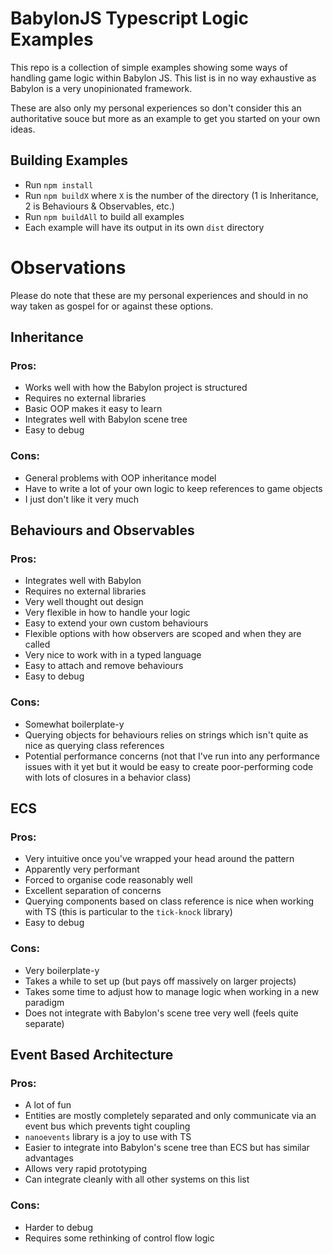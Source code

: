 # BabylonJS Typescript Logic Examples

This repo is a collection of simple examples showing some ways of handling game logic within Babylon JS. This list is in no way exhaustive as Babylon is a very unopinionated framework.

These are also only my personal experiences so don't consider this an authoritative souce but more as an example to get you started on your own ideas.

## Building Examples
- Run `npm install`
- Run `npm buildX`  where `X` is the number of the directory (1 is Inheritance, 2 is Behaviours & Observables, etc.)
- Run `npm buildAll` to build all examples
- Each example will have its output in its own `dist` directory

# Observations

Please do note that these are my personal experiences and should in no way taken as gospel for or against these options.

## Inheritance

### Pros:
- Works well with how the Babylon project is structured
- Requires no external libraries
- Basic OOP makes it easy to learn
- Integrates well with Babylon scene tree
- Easy to debug

### Cons:
- General problems with OOP inheritance model
- Have to write a lot of your own logic to keep references to game objects
- I just don't like it very much

## Behaviours and Observables

### Pros:
- Integrates well with Babylon
- Requires no external libraries
- Very well thought out design
- Very flexible in how to handle your logic
- Easy to extend your own custom behaviours
- Flexible options with how observers are scoped and when they are called
- Very nice to work with in a typed language
- Easy to attach and remove behaviours
- Easy to debug

### Cons:
- Somewhat boilerplate-y
- Querying objects for behaviours relies on strings which isn't quite as nice as querying class references
- Potential performance concerns (not that I've run into any performance issues with it yet but it would be easy to create poor-performing code with lots of closures in a behavior class)

## ECS

### Pros:
- Very intuitive once you've wrapped your head around the pattern
- Apparently very performant
- Forced to organise code reasonably well
- Excellent separation of concerns
- Querying components based on class reference is nice when working with TS (this is particular to the `tick-knock` library)
- Easy to debug

### Cons:
- Very boilerplate-y
- Takes a while to set up (but pays off massively on larger projects)
- Takes some time to adjust how to manage logic when working in a new paradigm
- Does not integrate with Babylon's scene tree very well (feels quite separate)

## Event Based Architecture

### Pros:
- A lot of fun
- Entities are mostly completely separated and only communicate via an event bus which prevents tight coupling
- `nanoevents` library is a joy to use with TS
- Easier to integrate into Babylon's scene tree than ECS but has similar advantages
- Allows very rapid prototyping
- Can integrate cleanly with all other systems on this list

### Cons:
- Harder to debug
- Requires some rethinking of control flow logic
